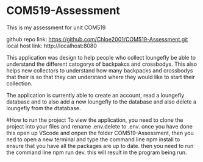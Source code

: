 # COM519-Assessment
This is my assessment for unit COM519 

github repo link: https://github.com/Chloe2001/COM519-Assessment.git
local host link: http://localhost:8080

This application was design to help people who collect loungefly be able to understand the different catogorys of backpakcs and crossbodys. This also helps new collectors to understand how many backpacks and crossbodys that their is so that they can understand where they would like to start their collection.

The application is currently able to create an account, read a loungefly database and to also add a new loungefly to the database and also delete a loungefly from the dtatabase.

#How to run the project 
To view the application, you need to clone the project into your files and rename .env.delete to .env. once you have done this open up VScode and onpen the folder COM519-Assessment, then you ned to open a new terminal and type the command line npm install to ensure that you have all the packages are up to date. then you need to run the command line npm run dev. this will result in the program being run.
